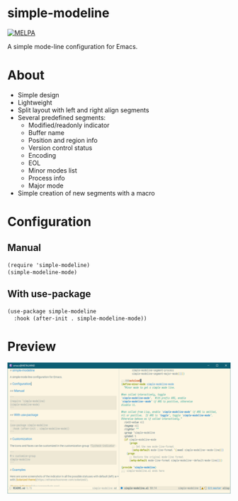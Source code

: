 # simple-modeline

[![MELPA](https://melpa.org/packages/simple-modeline-badge.svg)](https://melpa.org/#/simple-modeline)

A simple mode-line configuration for Emacs.

# About

* Simple design
* Lightweight
* Split layout with left and right align segments
* Several predefined segments:
  - Modified/readonly indicator
  - Buffer name
  - Position and region info
  - Version control status
  - Encoding
  - EOL
  - Minor modes list
  - Process info
  - Major mode
* Simple creation of new segments with a macro

# Configuration

## Manual

```
(require 'simple-modeline)
(simple-modeline-mode)
```

## With use-package

```
(use-package simple-modeline
  :hook (after-init . simple-modeline-mode))
```

# Preview

![Simple modeline](screenshot.png)
